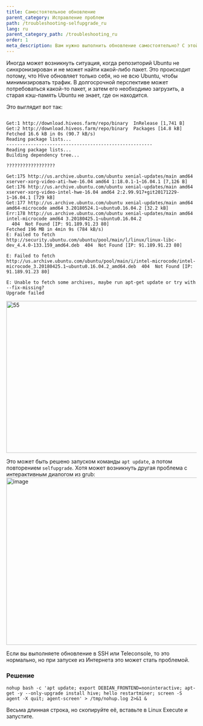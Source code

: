```yaml
---
title: Самостоятельное обновление
parent_category: Исправление проблем
path: /troubleshooting-selfupgrade_ru
lang: ru
parent_category_path: /troubleshooting_ru
order: 1
meta_description: Вам нужно выполнить обновление самостоятельно? С этой инструкцией у вас не возникнет никаких проблем.
---
```


Иногда может возникнуть ситуация, когда репозиторий Ubuntu не синхронизирован и не может найти какой-либо пакет. Это происходит потому, что Hive обновляет только себя, но не всю Ubuntu, чтобы минимизировать трафик. В долгосрочной перспективе может потребоваться какой-то пакет, и затем его необходимо загрузить, а старая кэш-память Ubuntu не знает, где он находится.

Это выглядит вот так:
<pre><code>
Get:1 http://download.hiveos.farm/repo/binary  InRelease [1,741 B]
Get:2 http://download.hiveos.farm/repo/binary  Packages [14.8 kB]
Fetched 16.6 kB in 0s (90.7 kB/s)
Reading package lists...
------------------------------------------------------
Reading package lists...
Building dependency tree...

??????????????????

Get:175 http://us.archive.ubuntu.com/ubuntu xenial-updates/main amd64 xserver-xorg-video-ati-hwe-16.04 amd64 1:18.0.1-1~16.04.1 [7,126 B]
Get:176 http://us.archive.ubuntu.com/ubuntu xenial-updates/main amd64 xserver-xorg-video-intel-hwe-16.04 amd64 2:2.99.917+git20171229-1~16.04.1 [729 kB]
Get:177 http://us.archive.ubuntu.com/ubuntu xenial-updates/main amd64 amd64-microcode amd64 3.20180524.1~ubuntu0.16.04.2 [32.2 kB]
Err:178 http://us.archive.ubuntu.com/ubuntu xenial-updates/main amd64 intel-microcode amd64 3.20180425.1~ubuntu0.16.04.2
  404  Not Found [IP: 91.189.91.23 80]
Fetched 196 MB in 4min 9s (784 kB/s)
E: Failed to fetch http://security.ubuntu.com/ubuntu/pool/main/l/linux/linux-libc-dev_4.4.0-133.159_amd64.deb  404  Not Found [IP: 91.189.91.23 80]

E: Failed to fetch http://us.archive.ubuntu.com/ubuntu/pool/main/i/intel-microcode/intel-microcode_3.20180425.1~ubuntu0.16.04.2_amd64.deb  404  Not Found [IP: 91.189.91.23 80]

E: Unable to fetch some archives, maybe run apt-get update or try with --fix-missing?
Upgrade failed
</code></pre>
<img src="https://lbd.hiveos.farm/kbase/images/forum/d708a239fd934c9332e8274052a610939e6e8a66_2_690x401.png" alt="55" width="690" height="401" class="d-lazyload">

Это может быть решено запуском команды `apt update`, а потом повторением `selfupgrade`.
Хотя может возникнуть другая проблема с интерактивным диалогом из grub:
<img src="https://lbd.hiveos.farm/kbase/images/forum/0e0fc90430c2664fcbac3c18e20da11447a524d3.png" alt="image" width="631" height="442" class="d-lazyload">

Если вы выполняете обновление в SSH или Teleconsole, то это нормально, но при запуске из Интернета это может стать проблемой.

### Решение
`nohup bash -c 'apt update; export DEBIAN_FRONTEND=noninteractive; apt-get -y --only-upgrade install hive; hello restartminer; screen -S agent -X quit; agent-screen' > /tmp/nohup.log 2>&1 &`

Весьма длинная строка, но скопируйте её, вставьте в Linux Execute и запустите.
